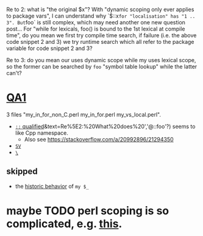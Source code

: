 Re to 2: what is "the original $x"? With "dynamic scoping only ever applies to package vars", I can understand why `$::x` for "localisation" has "1 .. 3". But `foo` is still complex, which may need another one new question post... For "while for lexicals, foo() is bound to the 1st lexical at compile time", do you mean we first try compile time search, if failure (i.e. the above code snippet 2 and 3) we try runtime search which all  refer to the package variable for code snippet 2 and 3?

Re to 3: do you mean our uses dynamic scope while my uses lexical scope, so the former can be searched by `foo` "symbol table lookup" while the latter can't?
# [QA1](https://stackoverflow.com/q/79492046/21294350)
3 files "my_in_for_non_C.perl  my_in_for.perl  my_vs_local.perl".
- [`::` qualified](https://www.perlmonks.org/?node_id=1143881#:~:text=Replies%20are%20listed%20'Best%20First,'@::foo'?&text=Hello%20jmeek%2C%20and%20welcome%20to%20the%20Monastery!&text=In%20all%20cases%2C%20x%20is,preventing%20errors%20from%20use%20strict.)&text=Re%5E2:%20What%20does%20','@::foo'?) seems to like Cpp namespace.
  - Also see https://stackoverflow.com/a/20992896/21294350
- [`SV`](https://perldoc.perl.org/perlguts)
- [`\`](https://stackoverflow.com/a/4173751/21294350)
## skipped
- the [historic behavior](https://stackoverflow.com/a/61026549/21294350) of `my $_`

# maybe TODO perl scoping is so complicated, e.g. [this](https://stackoverflow.com/q/79495318/21294350).
